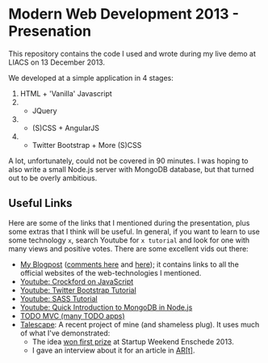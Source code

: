 Modern Web Development 2013 - Presenation
=========================================

This repository contains the code I used and wrote during my live demo at LIACS on 13 December 2013.

We developed at a simple application in 4 stages:

1. HTML + 'Vanilla' Javascript
2. + JQuery
3. + (S)CSS + AngularJS
4. + Twitter Bootstrap + More (S)CSS

A lot, unfortunately, could not be covered in 90 minutes. I was hoping to also write a small Node.js server with MongoDB database, but that turned out to be overly ambitious.


Useful Links
------------

Here are some of the links that I mentioned during the presentation, plus some extras that I think will be useful. In general, if you want to learn to use some technology `x`, search Youtube for `x tutorial` and look for one with many views and positive votes. There are some excellent vids out there:

- [My Blogpost](http://www.mhelvens.net/personal/blog/web-app-development-choices) ([comments here](https://plus.google.com/116129313585072004834/posts/X31hP9AupUz) and [here](https://www.facebook.com/mhelvens/posts/602381493153264)); it contains links to all the official websites of the web-technologies I mentioned.
- [Youtube: Crockford on JavaScript](http://www.youtube.com/playlist?list=PL7664379246A246CB)
- [Youtube: Twitter Bootstrap Tutorial](http://www.youtube.com/playlist?list=PLA615C8C2E86B555E)
- [Youtube: SASS Tutorial](http://www.youtube.com/playlist?list=PL2CB1F80266E986EA)
- [Youtube: Quick Introduction to MongoDB in Node.js](http://www.youtube.com/watch?v=L6i4v-nPteg)
- [TODO MVC (many TODO apps)](http://todomvc.com/)
- [Talescape](http://talescape.project.cwi.nl): A recent project of mine (and shameless plug). It uses much of what I've demonstrated:
    * The idea [won first prize](http://enschede.startupweekend.org/2013/03/18/moving-story-wins-startup-weekend-enschede-2013/) at Startup Weekend Enschede 2013.
    * I gave an interview about it for an article in [AR[t]](http://issuu.com/arlab/docs/art4_issuu/62).
